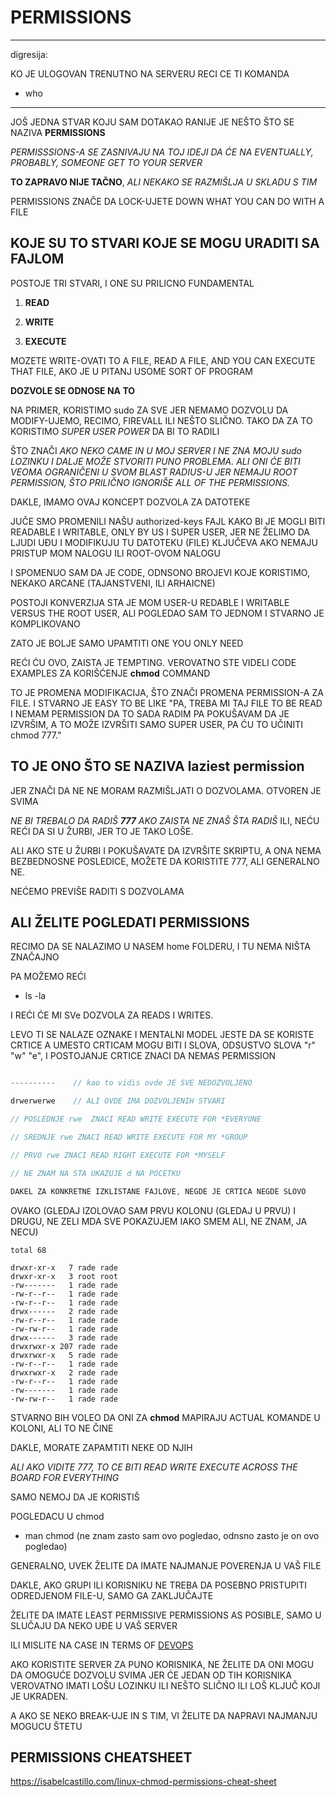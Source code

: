 # PERMISSIONS

******

digresija:

KO JE ULOGOVAN TRENUTNO NA SERVERU RECI CE TI KOMANDA

- who

******

JOŠ JEDNA STVAR KOJU SAM DOTAKAO RANIJE JE NEŠTO ŠTO SE NAZIVA **PERMISSIONS**

*PERMISSSIONS-A SE ZASNIVAJU NA TOJ IDEJI DA ĆE NA EVENTUALLY, PROBABLY, SOMEONE GET TO YOUR SERVER*

**TO ZAPRAVO NIJE TAČNO**, *ALI NEKAKO SE RAZMIŠLJA U SKLADU S TIM*

PERMISSIONS ZNAČE DA LOCK-UJETE DOWN WHAT YOU CAN DO WITH A FILE

## KOJE SU TO STVARI KOJE SE MOGU URADITI SA FAJLOM

POSTOJE TRI STVARI, I ONE SU PRILICNO FUNDAMENTAL

1) **READ**

2) **WRITE**

3) **EXECUTE**

MOZETE WRITE-OVATI TO A FILE, READ A FILE, AND YOU CAN EXECUTE THAT FILE, AKO JE U PITANJ USOME SORT OF PROGRAM

**DOZVOLE SE ODNOSE NA TO**

NA PRIMER, KORISTIMO sudo ZA SVE JER NEMAMO DOZVOLU DA MODIFY-UJEMO, RECIMO, FIREVALL ILI NEŠTO SLIČNO. TAKO DA ZA TO KORISTIMO *SUPER USER POWER* DA BI TO RADILI

ŠTO ZNAČI *AKO NEKO CAME IN U MOJ SERVER I NE ZNA MOJU sudo LOZINKU I DALJE MOŽE STVORITI PUNO PROBLEMA. ALI ONI ĆE BITI VEOMA OGRANIČENI U SVOM BLAST RADIUS-U JER NEMAJU ROOT PERMISSION, ŠTO PRILIČNO IGNORIŠE ALL OF THE PERMISSIONS.* 

DAKLE, IMAMO OVAJ KONCEPT DOZVOLA ZA DATOTEKE

JUČE SMO PROMENILI NAŠU authorized-keys FAJL KAKO BI JE MOGLI BITI READABLE I WRITABLE, ONLY BY US I SUPER USER, JER NE ŽELIMO DA LJUDI UĐU I MODIFIKUJU TU DATOTEKU (FILE) KLJUČEVA AKO NEMAJU PRISTUP MOM NALOGU ILI ROOT-OVOM NALOGU

I SPOMENUO SAM DA JE CODE, ODNSONO BROJEVI KOJE KORISTIMO, NEKAKO ARCANE (TAJANSTVENI, ILI ARHAICNE)

POSTOJI KONVERZIJA STA JE MOM USER-U REDABLE I WRITABLE VERSUS THE ROOT USER, ALI POGLEDAO SAM TO JEDNOM I STVARNO JE KOMPLIKOVANO

ZATO JE BOLJE SAMO UPAMTITI ONE YOU ONLY NEED

REĆI ĆU OVO, ZAISTA JE TEMPTING. VEROVATNO STE VIDELI CODE EXAMPLES ZA KORIŠĆENJE **chmod** COMMAND

TO JE PROMENA MODIFIKACIJA, ŠTO ZNAČI PROMENA PERMISSION-A ZA FILE. I STVARNO JE EASY TO BE LIKE "PA, TREBA MI TAJ FILE TO BE READ I NEMAM PERMISSION DA TO SADA RADIM PA POKUŠAVAM DA JE IZVRŠIM, A TO MOŽE IZVRŠITI SAMO SUPER USER, PA ĆU TO UČINITI chmod 777."

## TO JE ONO ŠTO SE NAZIVA **laziest permission**

JER ZNAČI DA NE NE MORAM RAZMIŠLJATI O DOZVOLAMA. OTVOREN JE SVIMA

*NE BI TREBALO DA RADIŠ **777** AKO ZAISTA NE ZNAŠ ŠTA RADIŠ* ILI, NEĆU REĆI DA SI U ŽURBI, JER TO JE TAKO LOŠE.

ALI AKO STE U ŽURBI I POKUŠAVATE DA IZVRŠITE SKRIPTU, A ONA NEMA BEZBEDNOSNE POSLEDICE, MOŽETE DA KORISTITE 777, ALI GENERALNO NE.

NEĆEMO PREVIŠE RADITI S DOZVOLAMA

## ALI ŽELITE POGLEDATI PERMISSIONS

RECIMO DA SE NALAZIMO U NASEM home FOLDERU, I TU NEMA NIŠTA ZNAČAJNO

PA MOŽEMO REĆI

- ls -la

I REĆI ĆE MI SVe DOZVOLA ZA READS I WRITES.

LEVO TI SE NALAZE OZNAKE I MENTALNI MODEL JESTE DA SE KORISTE CRTICE A UMESTO CRTICAM MOGU BITI I SLOVA, ODSUSTVO SLOVA "r" "w" "e", I POSTOJANJE CRTICE ZNACI DA NEMAS PERMISSION

```javascript

----------    // kao to vidis ovde JE SVE NEDOZVOLJENO

drwerwerwe    // ALI OVDE IMA DOZVOLJENIH STVARI

// POSLEDNJE rwe  ZNACI READ WRITE EXECUTE FOR *EVERYONE

// SREDNJE rwe ZNACI READ WRITE EXECUTE FOR MY *GROUP

// PRVO rwe ZNACI READ RIGHT EXECUTE FOR *MYSELF

// NE ZNAM NA STA UKAZUJE d NA POCETKU

DAKEL ZA KONKRETNE IZKLISTANE FAJLOVE, NEGDE JE CRTICA NEGDE SLOVO

```

OVAKO (GLEDAJ IZOLOVAO SAM PRVU KOLONU (GLEDAJ U PRVU) I DRUGU, NE ZELI MDA SVE POKAZUJEM IAKO SMEM ALI, NE ZNAM, JA NECU)

```linux
total 68

drwxr-xr-x   7 rade rade
drwxr-xr-x   3 root root
-rw-------   1 rade rade
-rw-r--r--   1 rade rade
-rw-r--r--   1 rade rade
drwx------   2 rade rade
-rw-r--r--   1 rade rade
-rw-rw-r--   1 rade rade
drwx------   3 rade rade
drwxrwxr-x 207 rade rade
drwxrwxr-x   5 rade rade
-rw-r--r--   1 rade rade
drwxrwxr-x   2 rade rade
-rw-r--r--   1 rade rade
-rw-------   1 rade rade
-rw-rw-r--   1 rade rade
```

STVARNO BIH VOLEO DA ONI ZA **chmod** MAPIRAJU ACTUAL KOMANDE U KOLONI, ALI TO NE ČINE

DAKLE, MORATE ZAPAMTITI NEKE OD NJIH

*ALI AKO VIDITE 777, TO CE BITI READ WRITE EXECUTE ACROSS THE BOARD FOR EVERYTHING*

SAMO NEMOJ DA JE KORISTIŠ

POGLEDACU U chmod

- man chmod (ne znam zasto sam ovo pogledao, odnsno zasto je on ovo pogledao)

GENERALNO, UVEK ŽELITE DA IMATE NAJMANJE POVERENJA U VAŠ FILE

DAKLE, AKO GRUPI ILI KORISNIKU NE TREBA DA POSEBNO PRISTUPITI ODREDJENOM FILE-U, SAMO GA ZAKLJUČAJTE

ŽELITE DA IMATE LEAST PERMISSIVE PERMISSIONS AS POSIBLE, SAMO U SLUČAJU DA NEKO UĐE U VAŠ SERVER

ILI MISLITE NA CASE IN TERMS OF [DEVOPS](https://en.wikipedia.org/wiki/DevOps)

AKO KORISTITE SERVER ZA PUNO KORISNIKA, NE ŽELITE DA ONI MOGU DA OMOGUĆE DOZVOLU SVIMA JER ĆE JEDAN OD TIH KORISNIKA VEROVATNO IMATI LOŠU LOZINKU ILI NEŠTO SLIČNO ILI LOŠ KLJUČ KOJI JE UKRADEN.

A AKO SE NEKO BREAK-UJE IN S TIM, VI ŽELITE DA NAPRAVI NAJMANJU MOGUCU ŠTETU

## PERMISSIONS CHEATSHEET

<https://isabelcastillo.com/linux-chmod-permissions-cheat-sheet>
